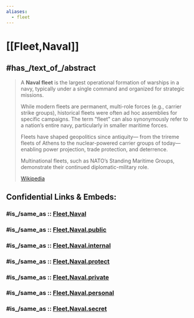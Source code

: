 ```yaml
---
aliases:
  - fleet
---
```


# [[Fleet,Naval]] 


## #has_/text_of_/abstract 

> A **Naval fleet** is the largest operational formation of warships in a navy, 
> typically under a single command and organized for strategic missions. 
> 
> While modern fleets are permanent, multi-role forces (e.g., carrier strike groups), 
> historical fleets were often ad hoc assemblies for specific campaigns. 
> The term "fleet" can also synonymously refer to a nation’s entire navy, 
> particularly in smaller maritime forces.
>
> Fleets have shaped geopolitics since antiquity—
> from the trireme fleets of Athens to the nuclear-powered carrier groups of today—
> enabling power projection, trade protection, and deterrence. 
> 
> Multinational fleets, such as NATO’s Standing Maritime Groups, 
> demonstrate their continued diplomatic-military role.
>
> [Wikipedia](https://en.wikipedia.org/wiki/Naval%20fleet) 






## Confidential Links & Embeds: 

### #is_/same_as :: [Fleet,Naval](/_Standards/Society/Military/Navy/Fleet,Naval.md) 

### #is_/same_as :: [Fleet,Naval.public](/_public/Society/Military/Navy/Fleet,Naval.public.md) 

### #is_/same_as :: [Fleet,Naval.internal](/_internal/Society/Military/Navy/Fleet,Naval.internal.md) 

### #is_/same_as :: [Fleet,Naval.protect](/_protect/Society/Military/Navy/Fleet,Naval.protect.md) 

### #is_/same_as :: [Fleet,Naval.private](/_private/Society/Military/Navy/Fleet,Naval.private.md) 

### #is_/same_as :: [Fleet,Naval.personal](/_personal/Society/Military/Navy/Fleet,Naval.personal.md) 

### #is_/same_as :: [Fleet,Naval.secret](/_secret/Society/Military/Navy/Fleet,Naval.secret.md)

